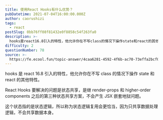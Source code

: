 ```yaml
---
title: 使用React Hooks有什么优势？
pubDatetime: 2021-07-04T16:00:00.000Z
author: caorushizi
tags:
  - react
postSlug: 0bb76ff08f81432e0f8858c54f263fa0
description: >-
  hooks是react16.8引入的特性，他允许你在不写class的情况下操作state和react的其他特性。ReactHooks要解决的问题是状态共享，是继render-props和higher-
difficulty: 2
questionNumber: 78
source: >-
  https://fe.ecool.fun/topic-answer/4caa6281-4592-4f6b-ac70-73effa2bcf0d?orderBy=updateTime&order=desc&tagId=13
---
```


hooks 是 react 16.8 引入的特性，他允许你在不写 class 的情况下操作 state 和 react 的其他特性。

React Hooks 要解决的问题是状态共享，是继 render-props 和 higher-order components 之后的第三种状态共享方案，不会产生 JSX 嵌套地狱问题。

这个状态指的是状态逻辑，所以称为状态逻辑复用会更恰当，因为只共享数据处理逻辑，不会共享数据本身。
